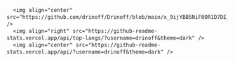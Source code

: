 
      <img align="center" src="https://github.com/drinoff/Drinoff/blob/main/x_9ijYBB5NiF0OR1D7DE_Qo627A4t7ilrtgm2kKZVQE.png" />
      <img align="right" src="https://github-readme-stats.vercel.app/api/top-langs/?username=drinoff&theme=dark" />
      <img align="center" src="https://github-readme-stats.vercel.app/api/?username=drinoff&theme=dark" />

  



